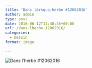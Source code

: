 ```yaml
---
title: 'Dans l&rsquo;herbe #12062016'
author: admin
type: post
date: 2016-06-12T14:48:55+00:00
url: /dans-lherbe-12062016/
categories:
  - Dessin
format: image

---
```

![Dans l&rsquo;herbe #12062016](./img_0406.jpg)